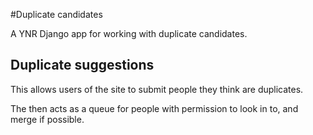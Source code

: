 #Duplicate candidates

A YNR Django app for working with duplicate candidates.

## Duplicate suggestions

This allows users of the site to submit people they think are duplicates. 

The then acts as a queue for people with permission to look in to, and merge if possible.


